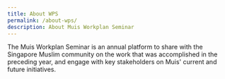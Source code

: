```yaml
---
title: About WPS
permalink: /about-wps/
description: About Muis Workplan Seminar
---
```

The Muis Workplan Seminar is an annual platform to share with the Singapore Muslim community on the work that was accomplished in the preceding year, and engage with key stakeholders on Muis' current and future initiatives.

